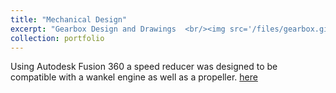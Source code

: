 ```yaml
---
title: "Mechanical Design"
excerpt: "Gearbox Design and Drawings  <br/><img src='/files/gearbox.gif'> <br/><img src='/images/Screenshot from 2023-10-27 18-43-42.png'><br/>"
collection: portfolio
---
```


Using Autodesk Fusion 360 a speed reducer was designed to be compatible with a wankel engine as well as a propeller. [here](https://github.com/odysseasb12/odysseasb12.github.io/blob/master/files/annotated-Mech_Design_B_Group_40_Assembly_Drawings.pdf)
